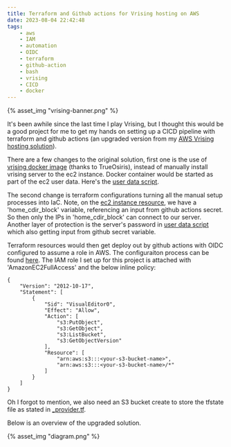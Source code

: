 ```yaml
---
title: Terraform and Github actions for Vrising hosting on AWS
date: 2023-08-04 22:42:48
tags:
    - aws
    - IAM
    - automation
    - OIDC
    - terraform
    - github-action
    - bash
    - vrising
    - CICD
    - docker
---
```


{% asset_img "vrising-banner.png" %}

It's been awhile since the last time I play Vrising, but I thought this would be a good project for me to get my hands on setting up a CICD pipeline with terraform and github actions (an upgraded version from my [AWS Vrising hosting solution](https://blog.tdinvoke.net/2022/06/05/Hosting-VRising-on-AWS/)).

There are a few changes to the original solution, first one is the use of [vrising docker image](https://github.com/TrueOsiris/docker-vrising) (thanks to TrueOsiris), instead of manually install vrising server to the ec2 instance. Docker container would be started as part of the ec2 user data. Here's the [user data script](https://github.com/tduong10101/Vrising-aws/blob/master/terraform/vrising-install.tftpl).

The second change is terraform configurations turning all the manual setup processes into IaC. Note, on the [ec2 instance resource](https://github.com/tduong10101/Vrising-aws/blob/master/terraform/main.tf), we have a 'home_cdir_block' variable, referencing an input from github actions secret. So then only the IPs in 'home_cdir_block' can connect to our server. Another layer of protection is the server's password in [user data script](https://github.com/tduong10101/Vrising-aws/blob/master/terraform/vrising-install.tftpl) which also getting input from github secret variable.

Terraform resources would then get deploy out by github actions with OIDC configured to assume a role in AWS. The configuraiton process can be found [here](https://docs.github.com/en/actions/deployment/security-hardening-your-deployments/configuring-openid-connect-in-amazon-web-services). The IAM role I set up for this project is attached with 'AmazonEC2FullAccess' and the below inline policy:

```
{
    "Version": "2012-10-17",
    "Statement": [
        {
            "Sid": "VisualEditor0",
            "Effect": "Allow",
            "Action": [
                "s3:PutObject",
                "s3:GetObject",
                "s3:ListBucket",
                "s3:GetObjectVersion"
            ],
            "Resource": [
                "arn:aws:s3:::<your-s3-bucket-name>",
                "arn:aws:s3:::<your-s3-bucket-name>/*"
            ]
        }
    ]
}
```

Oh I forgot to mention, we also need an S3 bucket create to store the tfstate file as stated in [_provider.tf](https://github.com/tduong10101/Vrising-aws/blob/master/terraform/_provider.tf).

Below is an overview of the upgraded solution.

{% asset_img "diagram.png" %}

